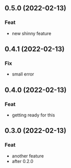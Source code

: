 ## 0.5.0 (2022-02-13)

### Feat

- new shinny feature

## 0.4.1 (2022-02-13)

### Fix

- small error

## 0.4.0 (2022-02-13)

### Feat

- getting ready for this

## 0.3.0 (2022-02-13)

### Feat

- another feature
- after 0.2.0

